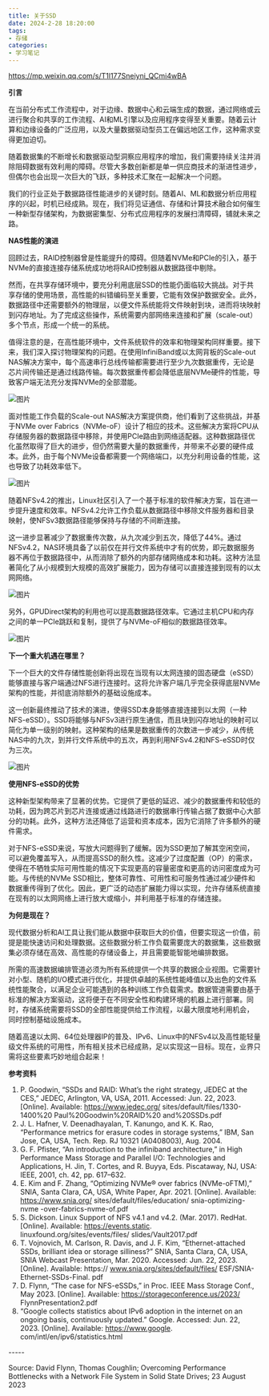 ```yaml
---
title: 关于SSD
date: 2024-2-28 18:20:00
tags: 
- 存储
categories:
- 学习笔记
---
```


https://mp.weixin.qq.com/s/T1l177Sneiyni_QCmi4wBA

<!--more-->
**引言**

在当前分布式工作流程中，对于边缘、数据中心和云端生成的数据，通过网络或云进行聚合和共享的工作流程、AI和ML引擎以及应用程序变得至关重要。随着云计算和边缘设备的广泛应用，以及大量数据驱动型员工在偏远地区工作，这种需求变得更加迫切。

随着数据集的不断增长和数据驱动型洞察应用程序的增加，我们需要持续关注并消除阻碍数据有效利用的障碍。尽管大多数创新都是单一供应商技术的渐进性进步，但偶尔也会出现一次巨大的飞跃，多种技术汇聚在一起解决一个问题。

我们的行业正处于数据路径性能进步的关键时刻。随着AI、ML和数据分析应用程序的兴起，时机已经成熟。现在，我们将见证通信、存储和计算技术融合如何催生一种新型存储架构，为数据密集型、分布式应用程序的发展扫清障碍，铺就未来之路。

**NAS性能的演进**

回顾过去，RAID控制器曾是性能提升的障碍。但随着NVMe和PCIe的引入，基于NVMe的直接连接存储系统成功地将RAID控制器从数据路径中剔除。

然而，在共享存储环境中，要充分利用底层SSD的性能仍面临较大挑战。对于共享存储的使用场景，高性能的纠错编码至关重要，它能有效保护数据安全。此外，数据路径中还需要额外的物理层，以便文件系统能将文件映射到块，进而将块映射到闪存地址。为了完成这些操作，系统需要内部网络来连接和扩展（scale-out）多个节点，形成一个统一的系统。

值得注意的是，在高性能环境中，文件系统软件的效率和物理架构同样重要。接下来，我们深入探讨物理架构的问题。在使用InfiniBand或以太网背板的Scale-out NAS解决方案中，每个高速串行总线传输都需要进行至少九次数据重传，无论是芯片间传输还是通过线路传输。每次数据重传都会降低底层NVMe硬件的性能，导致客户端无法充分发挥NVMe的全部潜能。

![图片](%E5%85%B3%E4%BA%8ESSD/640)

面对性能工作负载的Scale-out NAS解决方案提供商，他们看到了这些挑战，并基于NVMe over Fabrics（NVMe-oF）设计了相应的技术。这些解决方案将CPU从存储服务器的数据路径中移除，并使用PCIe路由到网络适配器。这种数据路径优化虽然取得了巨大的进步，但仍然需要大量的数据重传，并带来不必要的硬件成本。此外，由于每个NVMe设备都需要一个网络端口，以充分利用设备的性能，这也导致了功耗效率低下。

![图片](%E5%85%B3%E4%BA%8ESSD/640-20240415185507104)

随着NFSv4.2的推出，Linux社区引入了一个基于标准的软件解决方案，旨在进一步提升速度和效率。NFSv4.2允许工作负载从数据路径中移除文件服务器和目录映射，使NFSv3数据路径能够保持与存储的不间断连接。

这一进步显著减少了数据重传次数，从九次减少到五次，降低了44%。通过NFSv4.2，NAS环境具备了以前仅在并行文件系统中才有的优势，即元数据服务器不再位于数据路径中，从而消除了额外的内部存储网络成本和功耗。这种方法显著简化了从小规模到大规模的高效扩展能力，因为存储可以直接连接到现有的以太网网络。

![图片](%E5%85%B3%E4%BA%8ESSD/640-20240415185517646)

另外，GPUDirect架构的利用也可以提高数据路径效率。它通过主机CPU和内存之间的单一PCIe跳跃和复制，提供了与NVMe-oF相似的数据路径效率。

![图片](%E5%85%B3%E4%BA%8ESSD/640-20240415185530644)

**下一个重大机遇在哪里？**

下一个巨大的文件存储性能创新将出现在当现有以太网连接的固态硬盘（eSSD）能够直接与客户端通过NFS进行连接时。这将允许客户端几乎完全获得底层NVMe架构的性能，并彻底消除额外的基础设施成本。

这一创新最终推动了技术的演进，使得SSD本身能够直接连接到以太网（一种NFS-eSSD）。SSD将能够与NFSv3进行原生通信，而且块到闪存地址的映射可以简化为单一级别的映射。这种架构的结果是数据重传的次数进一步减少，从传统NAS中的九次，到并行文件系统中的五次，再到利用NFSv4.2和NFS-eSSD时仅为三次。

![图片](%E5%85%B3%E4%BA%8ESSD/640-20240415185543374)

**使用NFS-eSSD的优势**

这种新型架构带来了显著的优势。它提供了更低的延迟、减少的数据重传和较低的功耗，因为跨芯片到芯片连接或通过线路进行的数据串行传输占据了数据中心大部分的功耗。此外，这种方法还降低了运营和资本成本，因为它消除了许多额外的硬件需求。

对于NFS-eSSD来说，写放大问题得到了缓解。因为SSD更加了解其空闲空间，可以避免覆盖写入，从而提高SSD的耐久性。这减少了过度配置（OP）的需求，使得在不牺牲实际可用性能的情况下实现更高的容量密度和更高的访问密度成为可能。与传统的NVMe SSD相比，整体可靠性、可用性和可服务性通过减少硬件和数据重传得到了优化。因此，更广泛的动态扩展能力得以实现，允许存储系统直接在现有的以太网网络上进行放大或缩小，并利用基于标准的存储连接。

**为何是现在？**

现代数据分析和AI工具让我们能从数据中获取巨大的价值，但要实现这一价值，前提是能快速访问和处理数据。这些数据分析工作负载需要庞大的数据集，这些数据集必须存储在高效、高性能的存储设备上，并且需要能智能地编排数据。

所需的高速数据编排管道必须为所有系统提供一个共享的数据企业视图。它需要针对小型、随机的I/O模式进行优化，并提供卓越的系统性能峰值以及出色的文件系统性能聚合，以满足企业可能遇到的各种训练工作负载需求。数据管道需要由基于标准的解决方案驱动，这将便于在不同安全性和构建环境的机器上进行部署。同时，存储系统需要将SSD的全部性能提供给工作流程，以最大限度地利用机会，同时控制基础设施成本。

随着高速以太网、64位处理器IP的普及、IPv6、Linux中的NFSv4以及高性能轻量级文件系统的可用性，所有相关技术已经成熟，足以实现这一目标。现在，业界只需将这些要素巧妙地组合起来！

**参考资料**

1. P. Goodwin, “SSDs and RAID: What’s the right strategy, JEDEC at the CES,” JEDEC, Arlington, VA, USA, 2011. Accessed: Jun. 22, 2023. [Online]. Available: https://www.jedec.org/ sites/default/files/1330-1400%20 Paul%20Goodwin%20RAID%20 and%20SSDs.pdf
2. J. L. Hafner, V. Deenadhayalan, T. Kanungo, and K. K. Rao, “Performance metrics for erasure codes in storage systems,” IBM, San Jose, CA, USA, Tech. Rep. RJ 10321 (A0408003), Aug. 2004.
3. G. F. Pfister, “An introduction to the infiniband architecture,” in High Performance Mass Storage and Parallel I/O: Technologies and Applications, H. Jin, T. Cortes, and R. Buyya, Eds. Piscataway, NJ, USA: IEEE, 2001, ch. 42, pp. 617–632.
4. E. Kim and F. Zhang, “Optimizing NVMe® over fabrics (NVMe-oFTM),” SNIA, Santa Clara, CA, USA, White Paper, Apr. 2021. [Online]. Available: https://www.snia.org/ sites/default/files/education/ snia-optimizing-nvme -over-fabrics-nvme-of.pdf
5. S. Dickson. Linux Support of NFS v4.1 and v4.2. (Mar. 2017). RedHat. [Online]. Available: https://events.static. linuxfound.org/sites/events/files/ slides/Vault2017.pdf
6. T. Vojnovich, M. Carlson, R. Davis, and J. F. Kim, “Ethernet-attached SSDs, brilliant idea or storage silliness?” SNIA, Santa Clara, CA, USA, SNIA Webcast Presentation, Mar. 2020. Accessed: Jun. 22, 2023. [Online]. Available: https:// www.snia.org/sites/default/files/ ESF/SNIA-Ethernet-SSDs-Final. pdf
7. D. Flynn, “The case for NFS-eSSDs,” in Proc. IEEE Mass Storage Conf., May 2023. [Online]. Available: https://storageconference.us/2023/ FlynnPresentation2.pdf
8. “Google collects statistics about IPv6 adoption in the internet on an ongoing basis, continuously updated.” Google. Accessed: Jun. 22, 2023. [Online]. Available: https://www.google. com/intl/en/ipv6/statistics.html

\-----

Source: David Flynn, Thomas Coughlin; Overcoming Performance Bottlenecks with a Network File System in Solid State Drives; 23 August 2023

